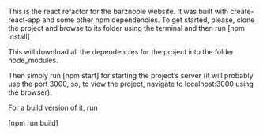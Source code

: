 This is the react refactor for the barznoble website. It was built with create-react-app and some other npm dependencies. 
To get started, please, clone the project and browse to its folder using the terminal and then run 
[npm install]

This will download all the dependencies for the project into the folder node_modules. 

Then simply run [npm start] for starting the project’s server (it will probably use the port 3000, so, to view the project, navigate to localhost:3000 using the browser). 


For a build version of it, run 

[npm run build] 


